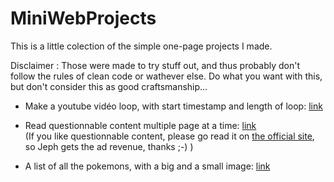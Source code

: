 # MiniWebProjects

This is a little colection of the simple one-page projects I made.

Disclaimer : Those were made to try stuff out, and thus probably don't follow the rules of clean code or wathever else. Do what you want with this, but don't consider this as good craftsmanship...


 - Make a youtube vidéo loop, with start timestamp and length of loop:
[link](https://damnalex.github.io/MiniWebProjects/Youtube%20loop.html)

 - Read questionnable content multiple page at a time:
[link](https://damnalex.github.io/MiniWebProjects/questionnablecontentRecovery.html)  <br>
(If you like questionnable content, please go read it on [the official site](https://www.questionablecontent.net), so Jeph gets the ad revenue, thanks ;-) )

 - A list of all the pokemons, with a big and a small image:
[link](https://damnalex.github.io/MiniWebProjects/recover%20Pokemon%20images.html)